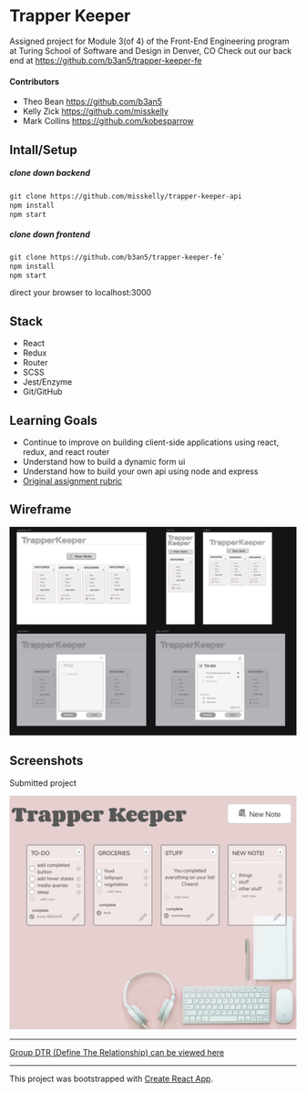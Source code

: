 # Trapper Keeper
Assigned project for Module 3(of 4) of the Front-End Engineering program at Turing School of Software and Design in Denver, CO
Check out our back end at https://github.com/b3an5/trapper-keeper-fe

#### Contributors

+ Theo Bean https://github.com/b3an5
+ Kelly Zick https://github.com/misskelly
+ Mark Collins https://github.com/kobesparrow

## Intall/Setup

##### clone down backend
``` 
git clone https://github.com/misskelly/trapper-keeper-api 
npm install
npm start 
```


##### clone down frontend
```
git clone https://github.com/b3an5/trapper-keeper-fe`
npm install 
npm start
```
direct your browser to localhost:3000


## Stack
- React
- Redux
- Router
- SCSS
- Jest/Enzyme
- Git/GitHub

## Learning Goals
+ Continue to improve on building client-side applications using react, redux, and react router
+ Understand how to build a dynamic form ui
+ Understand how to build your own api using node and express
+ [Original assignment rubric](http://frontend.turing.io/projects/trapper-keeper.html)

## Wireframe
![Created using Sketch](src/images/wireframe.png)

## Screenshots
Submitted project

![](src/images/screenshot.png)


****
[Group DTR (Define The Relationship) can be viewed here](https://gist.github.com/kobesparrow/f29d99498b748d1f2105260da9112153)
****
This project was bootstrapped with [Create React App](https://github.com/facebook/create-react-app).
